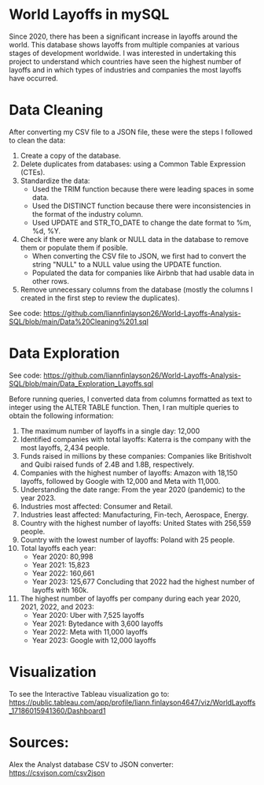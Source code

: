 # World Layoffs in mySQL
Since 2020, there has been a significant increase in layoffs around the world. This database shows layoffs from multiple companies at various stages of development worldwide. I was interested in undertaking this project to understand which countries have seen the highest number of layoffs and in which types of industries and companies the most layoffs have occurred.

# Data Cleaning
After converting my CSV file to a JSON file, these were the steps I followed to clean the data:
1. Create a copy of the database.
2. Delete duplicates from databases: using a Common Table Expression (CTEs).
3. Standardize the data:
   * Used the TRIM function because there were leading spaces in some data.
   * Used the DISTINCT function because there were inconsistencies in the format of the industry column.
   * Used UPDATE and STR_TO_DATE to change the date format to %m, %d, %Y.
5. Check if there were any blank or NULL data in the database to remove them or populate them if posible.
   * When converting the CSV file to JSON, we first had to convert the string "NULL" to a NULL value using the UPDATE function.
   * Populated the data for companies like Airbnb that had usable data in other rows.
7. Remove unnecessary columns from the database (mostly the columns I created in the first step to review the duplicates).

See code: https://github.com/liannfinlayson26/World-Layoffs-Analysis-SQL/blob/main/Data%20Cleaning%201.sql

# Data Exploration
See code: https://github.com/liannfinlayson26/World-Layoffs-Analysis-SQL/blob/main/Data_Exploration_Layoffs.sql

Before running queries, I converted data from columns formatted as text to integer using the ALTER TABLE function. Then, I ran multiple queries to obtain the following information:

1. The maximum number of layoffs in a single day: 12,000
2. Identified companies with total layoffs: Katerra is the company with the most layoffs, 2,434 people.
3. Funds raised in millions by these companies: Companies like Britishvolt and Quibi raised funds of 2.4B and 1.8B, respectively.
4. Companies with the highest number of layoffs: Amazon with 18,150 layoffs, followed by Google with 12,000 and Meta with 11,000.
5. Understanding the date range: From the year 2020 (pandemic) to the year 2023.
6. Industries most affected: Consumer and Retail.
7. Industries least affected: Manufacturing, Fin-tech, Aerospace, Energy.
8. Country with the highest number of layoffs: United States with 256,559 people.
9. Country with the lowest number of layoffs: Poland with 25 people.
10. Total layoffs each year:
    - Year 2020: 80,998
    - Year 2021: 15,823
    - Year 2022: 160,661
    - Year 2023: 125,677
    Concluding that 2022 had the highest number of layoffs with 160k.
11. The highest number of layoffs per company during each year 2020, 2021, 2022, and 2023:
    - Year 2020: Uber with 7,525 layoffs
    - Year 2021: Bytedance with 3,600 layoffs
    - Year 2022: Meta with 11,000 layoffs
    - Year 2023: Google with 12,000 layoffs

# Visualization
To see the Interactive Tableau visualization go to:
https://public.tableau.com/app/profile/liann.finlayson4647/viz/WorldLayoffs_17186015941360/Dashboard1

# Sources:
Alex the Analyst database
CSV to JSON converter: https://csvjson.com/csv2json
